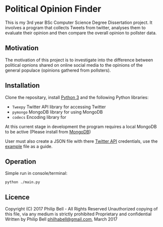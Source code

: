 # Political Opinion Finder

This is my 3rd year BSc Computer Science Degree Dissertation project. It involves a program that collects Tweets from twitter, analyses them to evaluate their opinion and then compare the overall opinion to pollster data.

## Motivation

The motivation of this project is to investigate into the difference between political opnions shared on online social media to the opinions of the general populace (opinions gathered from pollsters).

## Installation

Clone the repositary, install [Python 3](https://www.python.org/downloads/) and the following Python libraries:
* `Tweepy` Twitter API library for accessing Twitter
* `pymongo` MongoDB library for using MongoDB
* `codecs` Encoding library for 

At this current stage in development the program requires a local MongoDB to be active (Please install from [MongoDB](https://www.mongodb.com/download-center?jmp=nav))

User must also create a JSON file with there [Twitter API](https://apps.twitter.com/) credentials, use the [example](https://github.com/philhabell/Political-Opinion-Finder/blob/master/apiCredentialsExample.json) file as a guide.

## Operation

Simple run in console/terminal:
``` 
python ./main.py
```

## Licence
Copyright (C) 2017 Philip Bell - All Rights Reserved
Unauthorized copying of this file, via any medium is strictly prohibited
Proprietary and confidential
Written by Philip Bell <philhabell@gmail.com>, March 2017

